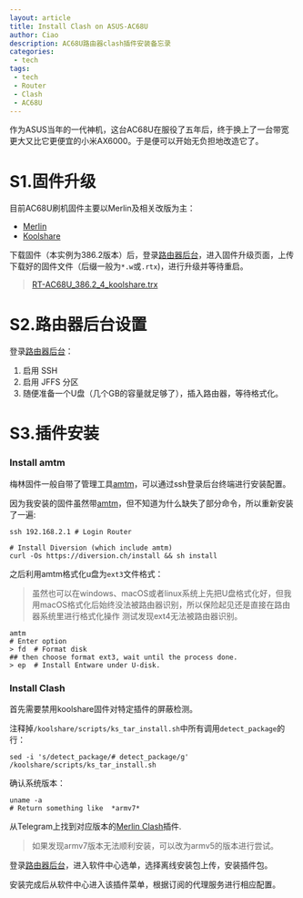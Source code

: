 ```yaml
---
layout: article
title: Install Clash on ASUS-AC68U
author: Ciao
description: AC68U路由器clash插件安装备忘录
categories:
 - tech
tags:
 - tech
 - Router
 - Clash
 - AC68U
---
```


作为ASUS当年的一代神机，这台AC68U在服役了五年后，终于换上了一台带宽更大又比它更便宜的小米AX6000。于是便可以开始无负担地改造它了。

# S1.固件升级

目前AC68U刷机固件主要以Merlin及相关改版为主：

- [Merlin](https://www.asuswrt-merlin.net/download)
- [Koolshare](https://firmware.koolshare.cn)

下载固件（本实例为386.2版本）后，登录[路由器后台](192.168.2.1)，进入固件升级页面，上传下载好的固件文件（后缀一般为`*.w`或`.rtx`)，进行升级并等待重启。
> [RT-AC68U_386.2_4_koolshare.trx](https://firmware.koolshare.cn/Koolshare_RMerl_New_Gen_386/RT-AC68U/)

# S2.路由器后台设置

登录[路由器后台](192.168.2.1)：

1. 启用 SSH
2. 启用 JFFS 分区
3. 随便准备一个U盘（几个GB的容量就足够了），插入路由器，等待格式化。

# S3.插件安装

### Install amtm

梅林固件一般自带了管理工具[amtm](https://diversion.ch/amtm.html)，可以通过ssh登录后台终端进行安装配置。

因为我安装的固件虽然带[amtm](https://diversion.ch/amtm.html)，但不知道为什么缺失了部分命令，所以重新安装了一遍:

```shell
ssh 192.168.2.1 # Login Router

# Install Diversion (which include amtm)
curl -Os https://diversion.ch/install && sh install
```

之后利用amtm格式化u盘为`ext3`文件格式：
> 虽然也可以在windows、macOS或者linux系统上先把U盘格式化好，但我用macOS格式化后始终没法被路由器识别，所以保险起见还是直接在路由器系统里进行格式化操作
> 测试发现ext4无法被路由器识别。

```shell
amtm
# Enter option
> fd  # Format disk
## then choose format ext3, wait until the process done.
> ep  # Install Entware under U-disk.
```

### Install Clash

首先需要禁用koolshare固件对特定插件的屏蔽检测。

注释掉`/koolshare/scripts/ks_tar_install.sh`中所有调用`detect_package`的行：

```shell
sed -i 's/detect_package/# detect_package/g' /koolshare/scripts/ks_tar_install.sh
```

确认系统版本：
```shell
uname -a
# Return something like  *armv7*
```
从Telegram上找到对应版本的[Merlin Clash](https://t.me/s/merlinclashcat)插件.
> 如果发现armv7版本无法顺利安装，可以改为armv5的版本进行尝试。

登录[路由器后台](192.168.2.1)，进入软件中心选单，选择离线安装包上传，安装插件包。

安装完成后从软件中心进入该插件菜单，根据订阅的代理服务进行相应配置。
